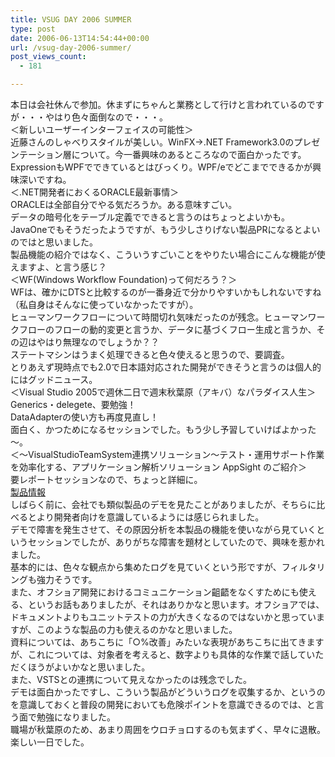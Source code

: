 ```yaml
---
title: VSUG DAY 2006 SUMMER
type: post
date: 2006-06-13T14:54:44+00:00
url: /vsug-day-2006-summer/
post_views_count:
  - 181

---
```

本日は会社休んで参加。休まずにちゃんと業務として行けと言われているのですが・・・やはり色々面倒なので・・・。  
＜新しいユーザーインターフェイスの可能性＞  
近藤さんのしゃべりスタイルが美しい。WinFX→.NET Framework3.0のプレゼンテーション層について。今一番興味のあるところなので面白かったです。ExpressionもWPFでできているとはびっくり。WPF/eでどこまでできるかが興味深いですね。  
＜.NET開発者におくるORACLE最新事情＞  
ORACLEは全部自分でやる気だろうか。ある意味すごい。  
データの暗号化をテーブル定義でできると言うのはちょっとよいかも。  
JavaOneでもそうだったようですが、もう少しさりげない製品PRになるとよいのではと思いました。  
製品機能の紹介ではなく、こういうすごいことをやりたい場合にこんな機能が使えますよ、と言う感じ？  
＜WF(Windows Workflow Foundation)って何だろう？＞  
WFは、確かにDTSと比較するのが一番身近で分かりやすいかもしれないですね（私自身はそんなに使っていなかったですが）。  
ヒューマンワークフローについて時間切れ気味だったのが残念。ヒューマンワークフローのフローの動的変更と言うか、データに基づくフロー生成と言うか、その辺はやはり無理なのでしょうか？？  
ステートマシンはうまく処理できると色々使えると思うので、要調査。  
とりあえず現時点でも2.0で日本語対応された開発ができそうと言うのは個人的にはグッドニュース。  
＜Visual Studio 2005で週休二日で週末秋葉原（アキバ）なパラダイス人生＞  
Generics・delegete、要勉強！  
DataAdapterの使い方も再度見直し！  
面白く、かつためになるセッションでした。もう少し予習していけばよかった～。  
＜～VisualStudioTeamSystem連携ソリューション～テスト・運用サポート作業を効率化する、アプリケーション解析ソリューション AppSight のご紹介＞  
要レポートセッションなので、ちょっと詳細に。  
[製品情報][1]  
しばらく前に、会社でも類似製品のデモを見たことがありましたが、そちらに比べるとより開発者向けを意識しているようには感じられました。  
デモで障害を発生させて、その原因分析を本製品の機能を使いながら見ていくというセッションでしたが、ありがちな障害を題材としていたので、興味を惹かれました。  
基本的には、色々な観点から集めたログを見ていくという形ですが、フィルタリングも強力そうです。  
また、オフショア開発におけるコミュニケーション齟齬をなくすためにも使える、というお話もありましたが、それはありかなと思います。オフショアでは、ドキュメントよりもユニットテストの力が大きくなるのではないかと思っていますが、このような製品の力も使えるのかなと思いました。  
資料については、あちこちに「○%改善」みたいな表現があちこちに出てきますが、これについては、対象者を考えると、数字よりも具体的な作業で話していただくほうがよいかなと思いました。  
また、VSTSとの連携について見えなかったのは残念でした。  
デモは面白かったですし、こういう製品がどういうログを収集するか、というのを意識しておくと普段の開発においても危険ポイントを意識できるのでは、と言う面で勉強になりました。  
職場が秋葉原のため、あまり周囲をウロチョロするのも気まずく、早々に退散。  
楽しい一日でした。

 [1]: http://www.isid.co.jp/solution/development/appsight.html